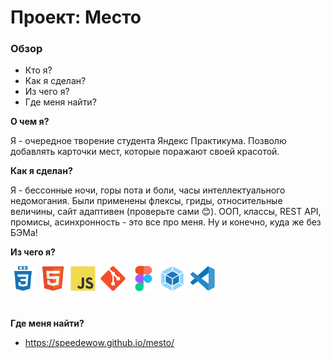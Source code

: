 # Проект: Место 

### Обзор 

* Кто я? 
* Как я сделан? 
* Из чего я? 
* Где меня найти? 

**О чем я?** 

Я - очередное творение студента Яндекс Практикума. Позволю добавлять карточки мест, которые поражают своей красотой. 

**Как я сделан?** 

Я - бессонные ночи, горы пота и боли, часы интеллектуального недомогания. Были применены флексы, гриды, относительные величины, сайт адаптивен (проверьте сами 😊). ООП, классы, REST API, промисы, асинхронность - это все про меня. Ну и конечно, куда же без БЭМа!  

**Из чего я?** 

<div>
  <img src="https://github.com/devicons/devicon/blob/master/icons/css3/css3-plain-wordmark.svg"  title="CSS3" alt="CSS" width="40" height="40"/>&nbsp;
  <img src="https://github.com/devicons/devicon/blob/master/icons/html5/html5-original.svg" title="HTML5" alt="HTML" width="40" height="40"/>&nbsp;
  <img src="https://github.com/devicons/devicon/blob/master/icons/javascript/javascript-original.svg" title="JavaScript" alt="JavaScript" width="40" height="40"/>&nbsp;
  <img src="https://github.com/devicons/devicon/blob/master/icons/git/git-original.svg" title="Git" **alt="Git" width="40" height="40"/>&nbsp;
  <img src="https://github.com/devicons/devicon/blob/master/icons/figma/figma-original.svg" title="Figma" **alt="Figma" width="40" height="40"/>&nbsp;
  <img src="https://github.com/devicons/devicon/blob/master/icons/webpack/webpack-original.svg" title="Webpack" **alt="webpack" width="40" height="40"/>&nbsp;
 <img src="https://github.com/devicons/devicon/blob/master/icons/vscode/vscode-original.svg" title="Vscode" **alt="vscode" width="40" height="40"/>&nbsp;
</div>

#

**Где меня найти?** 

* https://speedewow.github.io/mesto/ 

  
